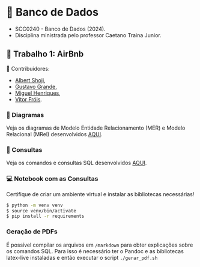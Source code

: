 # 🎲 Banco de Dados 
* SCC0240 - Banco de Dados (2024).
* Disciplina ministrada pelo professor Caetano Traina Junior.

## 🏡 Trabalho 1: AirBnb

🤝 Contribuidores:
- [Albert Shoji](https://github.com/Albshoji),
- [Gustavo Grande](https://github.com/gb-grande),
- [Miguel Henriques](https://github.com/MiguelHenri),
- [Vítor Fróis](http://www.github.com/vitorfrois).

### 📝 Diagramas
Veja os diagramas de Modelo Entidade Relacionamento (MER) e Modelo Relacional (MRel) desenvolvidos [AQUI](https://drive.google.com/drive/folders/1c4k9qVYS9VC1k7x5q6KtNGjXRYqn2dBn?usp=sharing).

### 🔎 Consultas
Veja os comandos e consultas SQL desenvolvidos [AQUI](https://github.com/MiguelHenri/SCC0240/tree/main/sql).

### 💻 Notebook com as Consultas
Certifique de criar um ambiente virtual e instalar as bibliotecas necessárias!
``` bash
$ python -m venv venv
$ source venv/bin/activate
$ pip install -r requirements
```

### Geração de PDFs
É possível compilar os arquivos em `/markdown` para obter explicações sobre os comandos SQL. Para isso é necessário ter o Pandoc e as bibliotecas latex-live instaladas e então executar o script `./gerar_pdf.sh`
